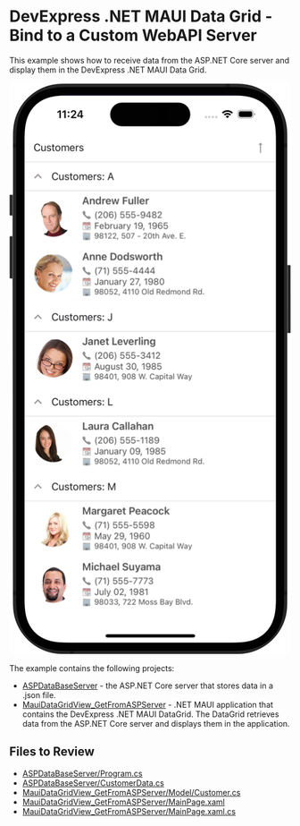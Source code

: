 # DevExpress .NET MAUI Data Grid - Bind to a Custom WebAPI Server

This example shows how to receive data from the ASP.NET Core server and display them in the DevExpress .NET MAUI Data Grid. 

<img src="img/datagrid-aspnetserver-data.png" width="660px"/>

The example contains the following projects:

* [ASPDataBaseServer](./ASPDataBaseServer/) - the ASP.NET Core server that stores data in a .json file.
* [MauiDataGridView_GetFromASPServer](./MauiDataGridView_GetFromASPServer/) - .NET MAUI application that contains the DevExpress .NET MAUI DataGrid. The DataGrid retrieves data from the ASP.NET Core server and displays them in the application.


<!-- default file list -->
## Files to Review

* [ASPDataBaseServer/Program.cs](./ASPDataBaseServer/Program.cs)
* [ASPDataBaseServer/CustomerData.cs](./ASPDataBaseServer/CustomerData.cs)
* [MauiDataGridView_GetFromASPServer/Model/Customer.cs](./MauiDataGridView_GetFromASPServer/Model/Customer.cs)
* [MauiDataGridView_GetFromASPServer/MainPage.xaml](./MauiDataGridView_GetFromASPServer/MainPage.xaml)
* [MauiDataGridView_GetFromASPServer/MainPage.xaml.cs](./MauiDataGridView_GetFromASPServer/MainPage.xaml.cs)

<!-- default file list end -->
